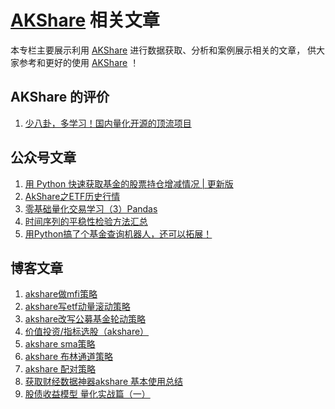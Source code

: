 # [AKShare](https://github.com/akfamily/akshare) 相关文章

本专栏主要展示利用 [AKShare](https://github.com/akfamily/akshare) 进行数据获取、分析和案例展示相关的文章，
供大家参考和更好的使用 [AKShare](https://github.com/akfamily/akshare) ！

## AKShare 的评价

1. [少八卦，多学习！国内量化开源的顶流项目](https://mp.weixin.qq.com/s?__biz=MzAxNTc0Mjg0Mg==&mid=2653325383&idx=1&sn=de3ea07b5f8d28d63edffa410bf58790&chksm=802d4a52b75ac34478d2e3209adf0a44ba5d353559eb04f47ca8896ba6a40d44dda21dc89503&mpshare=1&scene=23&srcid=0210t8JATFZcRr7QU0VdRjJx&sharer_sharetime=1646818936986&sharer_shareid=a4c6299b7a875e1e5ddbc56b4c71e4dd#rd)

## 公众号文章

1. [用 Python 快速获取基金的股票持仓增减情况 | 更新版](https://mp.weixin.qq.com/s?__biz=MzU1MTM4OTk0MQ==&mid=2247487084&idx=1&sn=b307075af1702d8c1dbda7d9e219a9b5&chksm=fb9351f6cce4d8e0a647c902b25eca89804f8c3169eecd1216f0c5c7d90e64bee900cc7ed2c1&mpshare=1&scene=23&srcid=0309GDbmEHx70KjI19ionXfv&sharer_sharetime=1646819026253&sharer_shareid=a4c6299b7a875e1e5ddbc56b4c71e4dd#rd)
2. [AkShare之ETF历史行情](https://mp.weixin.qq.com/s?__biz=MzkyMDIxMzU1Nw==&mid=2247484881&idx=1&sn=5c721cd1e65e64ba084684a8a6970063&chksm=c197048bf6e08d9d5d69568dc00262d6fc44df354eca5cfb02966136f158e15423d5f766b2f0&mpshare=1&scene=23&srcid=0311iSQrYF4NjKbkUaRmu8H3&sharer_sharetime=1647008212548&sharer_shareid=a4c6299b7a875e1e5ddbc56b4c71e4dd#rd)
3. [零基础量化交易学习（3）Pandas](https://mp.weixin.qq.com/s?__biz=MzkzMjIzMzE0MA==&mid=2247483696&idx=1&sn=88082c9cdef709930736f933c4464d49&chksm=c25fabebf52822fd2744477754fdf107594c7ad67458594927d6396be88dd1ccb6736c3cf3dc&mpshare=1&scene=23&srcid=0311JEHUF088jvBKila4T2dZ&sharer_sharetime=1647008240525&sharer_shareid=a4c6299b7a875e1e5ddbc56b4c71e4dd#rd)
4. [时间序列的平稳性检验方法汇总](https://mp.weixin.qq.com/s?__biz=MzUzODYwMDAzNA==&mid=2247557469&idx=1&sn=4bcaddbc7004079c2687696360414448&chksm=fad69650cda11f46ce8929a3a3db613ea968fe934a53b6384bb56839213de82c4541f8432736&mpshare=1&scene=23&srcid=0311InxSRDsJOivi58BoOqTg&sharer_sharetime=1647008260414&sharer_shareid=a4c6299b7a875e1e5ddbc56b4c71e4dd#rd)
5. [用Python搞了个基金查询机器人，还可以拓展！](https://mp.weixin.qq.com/s?__biz=MzUyOTAwMzI4NA==&mid=2247525637&idx=1&sn=a0842b1c2d6f3d531947be6087a4d46e&chksm=fa65837ecd120a68b1c83c702081e507e1fdfc6f566018414237150a70ac3d8bddc60926f822&mpshare=1&scene=23&srcid=03115P2wMtTWbeYwHdng9W7R&sharer_sharetime=1647008305826&sharer_shareid=a4c6299b7a875e1e5ddbc56b4c71e4dd#rd)

## 博客文章

1. [akshare做mfi策略](https://blog.csdn.net/qq_26742269/article/details/123024482)
2. [akshare写etf动量滚动策略](https://blog.csdn.net/qq_26742269/article/details/123490942)
3. [akshare改写公募基金轮动策略](https://blog.csdn.net/qq_26742269/article/details/123488096)
4. [价值投资/指标选股（akshare）](https://blog.csdn.net/qq_26742269/article/details/123377668)
5. [akshare sma策略](https://blog.csdn.net/qq_26742269/article/details/122916796)
6. [akshare 布林通道策略](https://blog.csdn.net/qq_26742269/article/details/122916783)
7. [akshare 配对策略](https://blog.csdn.net/qq_26742269/article/details/122916800)
8. [获取财经数据神器akshare 基本使用总结](https://blog.csdn.net/fyfugoyfa/article/details/113131184)
9. [股债收益模型 量化实战篇（一）](https://bbs.csdn.net/topics/605332332)
